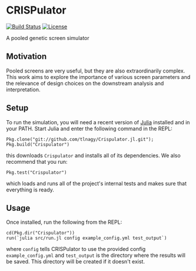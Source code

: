 # CRISPulator

[![Build Status](https://travis-ci.com/tlnagy/Crispulator.jl.svg?token=MCUYuFeh1dFnAvCDpb4q&branch=master)](https://travis-ci.com/tlnagy/Crispulator.jl)
[![License](http://img.shields.io/:license-apache-blue.svg?style=flat-square)](http://www.apache.org/licenses/LICENSE-2.0.html)

A pooled genetic screen simulator

## Motivation

Pooled screens are very useful, but they are also extraordinarily complex.
This work aims to explore the importance of various screen parameters and
the relevance of design choices on the downstream analysis and
interpretation.

## Setup

To run the simulation, you will need a recent version of
[Julia](http://julialang.org/downloads/) installed and in your PATH. Start
Julia and enter the following command in the REPL:

```
Pkg.clone("git://github.com/tlnagy/Crispulator.jl.git"); Pkg.build("Crispulator")
```

this downloads `Crispulator` and installs all of its dependencies. We also
recommend that you run:

```
Pkg.test("Crispulator")
```

which loads and runs all of the project's internal tests and makes sure
that everything is ready.

## Usage

Once installed, run the following from the REPL:

```
cd(Pkg.dir("Crispulator"))
run(`julia src/run.jl config example_config.yml test_output`)
```

where `config` tells CRISPulator to use the provided config `example_config.yml`
and `test_output` is the directory where the results will be saved. This
directory will be created if it doesn't exist.
